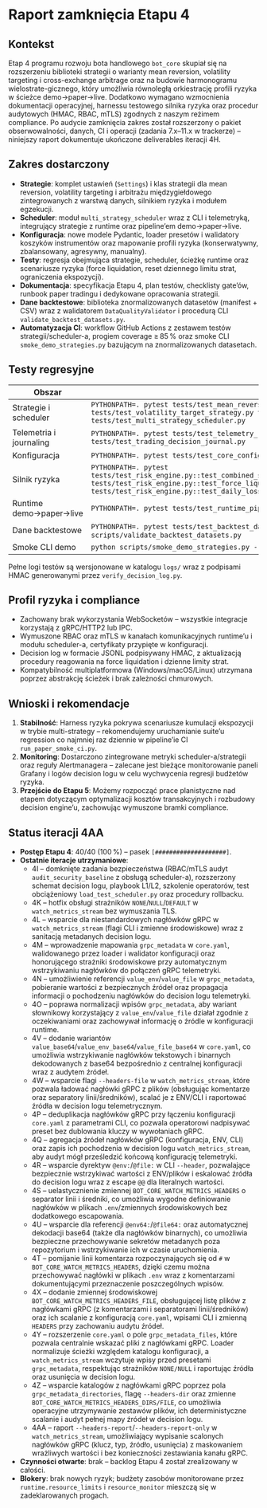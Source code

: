 # Raport zamknięcia Etapu 4

## Kontekst
Etap 4 programu rozwoju bota handlowego `bot_core` skupiał się na rozszerzeniu biblioteki strategii o warianty mean reversion, volatility targeting i cross-exchange arbitrage oraz na budowie harmonogramu wielostrate-gicznego, który umożliwia równoległą orkiestrację profili ryzyka w ścieżce demo→paper→live. Dodatkowo wymagano wzmocnienia dokumentacji operacyjnej, harnessu testowego silnika ryzyka oraz procedur audytowych (HMAC, RBAC, mTLS) zgodnych z naszym reżimem compliance. Po audycie zamknięcia zakres został rozszerzony o pakiet obserwowalności, danych, CI i operacji (zadania 7.x–11.x w trackerze) – niniejszy raport dokumentuje ukończone deliverables iteracji 4H.

## Zakres dostarczony
- **Strategie**: komplet ustawień (`Settings`) i klas strategii dla mean reversion, volatility targeting i arbitrażu międzygiełdowego zintegrowanych z warstwą danych, silnikiem ryzyka i modułem egzekucji.
- **Scheduler**: moduł `multi_strategy_scheduler` wraz z CLI i telemetryką, integrujący strategie z runtime oraz pipeline’em demo→paper→live.
- **Konfiguracja**: nowe modele Pydantic, loader presetów i walidatory koszyków instrumentów oraz mapowanie profili ryzyka (konserwatywny, zbalansowany, agresywny, manualny).
- **Testy**: regresja obejmująca strategie, scheduler, ścieżkę runtime oraz scenariusze ryzyka (force liquidation, reset dziennego limitu strat, ograniczenia ekspozycji).
- **Dokumentacja**: specyfikacja Etapu 4, plan testów, checklisty gate’ów, runbook paper tradingu i dedykowane opracowania strategii.
- **Dane backtestowe**: biblioteka znormalizowanych datasetów (manifest + CSV) wraz z walidatorem `DataQualityValidator` i procedurą CLI `validate_backtest_datasets.py`.
- **Automatyzacja CI**: workflow GitHub Actions z zestawem testów strategii/scheduler-a, progiem coverage ≥ 85 % oraz smoke CLI `smoke_demo_strategies.py` bazującym na znormalizowanych datasetach.

## Testy regresyjne
| Obszar | Komenda | Status |
| --- | --- | --- |
| Strategie i scheduler | `PYTHONPATH=. pytest tests/test_mean_reversion_strategy.py tests/test_volatility_target_strategy.py tests/test_cross_exchange_arbitrage_strategy.py tests/test_multi_strategy_scheduler.py` | ✅ |
| Telemetria i journaling | `PYTHONPATH=. pytest tests/test_telemetry_risk_profiles.py tests/test_trading_decision_journal.py` | ✅ |
| Konfiguracja | `PYTHONPATH=. pytest tests/test_core_config_instrument_buckets.py` | ✅ |
| Silnik ryzyka | `PYTHONPATH=. pytest tests/test_risk_engine.py::test_combined_strategy_orders_respect_max_position_pct tests/test_risk_engine.py::test_force_liquidation_due_to_drawdown_allows_only_reducing_orders tests/test_risk_engine.py::test_daily_loss_limit_resets_after_new_trading_day` | ✅ |
| Runtime demo→paper→live | `PYTHONPATH=. pytest tests/test_runtime_pipeline.py` | ✅ |
| Dane backtestowe | `PYTHONPATH=. pytest tests/test_backtest_dataset_library.py`, `python scripts/validate_backtest_datasets.py` | ✅ |
| Smoke CLI demo | `python scripts/smoke_demo_strategies.py --cycles 3` | ✅ |

Pełne logi testów są wersjonowane w katalogu `logs/` wraz z podpisami HMAC generowanymi przez `verify_decision_log.py`.

## Profil ryzyka i compliance
- Zachowany brak wykorzystania WebSocketów – wszystkie integracje korzystają z gRPC/HTTP2 lub IPC.
- Wymuszone RBAC oraz mTLS w kanałach komunikacyjnych runtime’u i modułu scheduler-a, certyfikaty przypięte w konfiguracji.
- Decision log w formacie JSONL podpisywany HMAC, z aktualizacją procedury reagowania na force liquidation i dzienne limity strat.
- Kompatybilność multiplatformowa (Windows/macOS/Linux) utrzymana poprzez abstrakcję ścieżek i brak zależności chmurowych.

## Wnioski i rekomendacje
1. **Stabilność**: Harness ryzyka pokrywa scenariusze kumulacji ekspozycji w trybie multi-strategy – rekomendujemy uruchamianie suite’u regression co najmniej raz dziennie w pipeline’ie CI `run_paper_smoke_ci.py`.
2. **Monitoring**: Dostarczono zintegrowane metryki scheduler-a/strategii oraz reguły Alertmanagera – zalecane jest bieżące monitorowanie paneli Grafany i logów decision logu w celu wychwycenia regresji budżetów ryzyka.
3. **Przejście do Etapu 5**: Możemy rozpocząć prace planistyczne nad etapem dotyczącym optymalizacji kosztów transakcyjnych i rozbudowy decision engine’u, zachowując wymuszone bramki compliance.

## Status iteracji 4AA
- **Postęp Etapu 4**: 40/40 (100 %) – pasek `[####################]`.
- **Ostatnie iteracje utrzymaniowe**:
  - 4I – domknięte zadania bezpieczeństwa (RBAC/mTLS audyt `audit_security_baseline` z obsługą scheduler-a), rozszerzony schemat decision logu, playbook L1/L2, szkolenie operatorów, test obciążeniowy `load_test_scheduler.py` oraz procedury rollbacku.
  - 4K – hotfix obsługi strażników `NONE`/`NULL`/`DEFAULT` w `watch_metrics_stream` bez wymuszania TLS.
  - 4L – wsparcie dla niestandardowych nagłówków gRPC w `watch_metrics_stream` (flagi CLI i zmienne środowiskowe) wraz z sanitacją metadanych decision logu.
  - 4M – wprowadzenie mapowania `grpc_metadata` w `core.yaml`, walidowanego przez loader i walidator konfiguracji oraz honorującego strażniki środowiskowe przy automatycznym wstrzykiwaniu nagłówków do połączeń gRPC telemetryki.
  - 4N – umożliwienie referencji `value_env`/`value_file` w `grpc_metadata`, pobieranie wartości z bezpiecznych źródeł oraz propagacja informacji o pochodzeniu nagłówków do decision logu telemetryki.
  - 4O – poprawa normalizacji wpisów `grpc_metadata`, aby wariant słownikowy korzystający z `value_env`/`value_file` działał zgodnie z oczekiwaniami oraz zachowywał informację o źródle w konfiguracji runtime.
  - 4V – dodanie wariantów `value_base64`/`value_env_base64`/`value_file_base64` w `core.yaml`, co umożliwia wstrzykiwanie nagłówków tekstowych i binarnych dekodowanych z base64 bezpośrednio z centralnej konfiguracji wraz z audytem źródeł.
  - 4W – wsparcie flagi `--headers-file` w `watch_metrics_stream`, które pozwala ładować nagłówki gRPC z plików (obsługując komentarze oraz separatory linii/średników), scalać je z ENV/CLI i raportować źródła w decision logu telemetrycznym.
  - 4P – deduplikacja nagłówków gRPC przy łączeniu konfiguracji `core.yaml` z parametrami CLI, co pozwala operatorowi nadpisywać preset bez dublowania kluczy w wywołaniach gRPC.
  - 4Q – agregacja źródeł nagłówków gRPC (konfiguracja, ENV, CLI) oraz zapis ich pochodzenia w decision logu `watch_metrics_stream`, aby audyt mógł prześledzić końcową konfigurację telemetryki.
  - 4R – wsparcie dyrektyw `@env:`/`@file:` w CLI `--header`, pozwalające bezpiecznie wstrzykiwać wartości z ENV/plików i eskalować źródła do decision logu wraz z escape `@@` dla literalnych wartości.
  - 4S – uelastycznienie zmiennej `BOT_CORE_WATCH_METRICS_HEADERS` o separator linii i średniki, co umożliwia wygodne definiowanie nagłówków w plikach `.env`/zmiennych środowiskowych bez dodatkowego escapowania.
  - 4U – wsparcie dla referencji `@env64:`/`@file64:` oraz automatycznej dekodacji base64 (także dla nagłówków binarnych), co umożliwia bezpieczne przechowywanie sekretów metadanych poza repozytorium i wstrzykiwanie ich w czasie uruchomienia.
  - 4T – pomijanie linii komentarza rozpoczynających się od `#` w `BOT_CORE_WATCH_METRICS_HEADERS`, dzięki czemu można przechowywać nagłówki w plikach `.env` wraz z komentarzami dokumentującymi przeznaczenie poszczególnych wpisów.
  - 4X – dodanie zmiennej środowiskowej `BOT_CORE_WATCH_METRICS_HEADERS_FILE`, obsługującej listę plików z nagłówkami gRPC (z komentarzami i separatorami linii/średników) oraz ich scalanie z konfiguracją `core.yaml`, wpisami CLI i zmienną `HEADERS` przy zachowaniu audytu źródeł.
  - 4Y – rozszerzenie `core.yaml` o pole `grpc_metadata_files`, które pozwala centralnie wskazać pliki z nagłówkami gRPC. Loader normalizuje ścieżki względem katalogu konfiguracji, a `watch_metrics_stream` wczytuje wpisy przed presetami `grpc_metadata`, respektując strażników `NONE/NULL` i raportując źródła oraz usunięcia w decision logu.
  - 4Z – wsparcie katalogów z nagłówkami gRPC poprzez pola `grpc_metadata_directories`, flagę `--headers-dir` oraz zmienne `BOT_CORE_WATCH_METRICS_HEADERS_DIRS/FILE`, co umożliwia operacyjne utrzymywanie zestawów plików, ich deterministyczne scalanie i audyt pełnej mapy źródeł w decision logu.
  - 4AA – raport `--headers-report`/`--headers-report-only` w `watch_metrics_stream`, umożliwiający wypisanie scalonych nagłówków gRPC (klucz, typ, źródło, usunięcia) z maskowaniem wrażliwych wartości i bez konieczności zestawiania kanału gRPC.
- **Czynności otwarte**: brak – backlog Etapu 4 został zrealizowany w całości.
- **Blokery**: brak nowych ryzyk; budżety zasobów monitorowane przez `runtime.resource_limits` i `resource_monitor` mieszczą się w zadeklarowanych progach.

